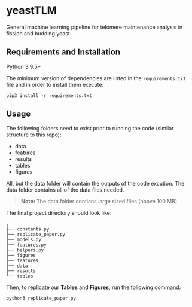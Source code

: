 # yeastTLM
General machine learning pipeline for telomere maintenance analysis in fission and budding yeast.

## Requirements and Installation
Python 3.9.5+

The minimum version of dependencies are listed in the `requirements.txt` file and in order to install them execute:
```
pip3 install -r requirements.txt
```

## Usage
The following folders need to exist prior to running the code (similar structure to this repo): 

- data 
- features
- results
- tables
- figures

All, but the data folder will contain the outputs of the code excution. 
The data folder contains all of the data files needed.
> **Note:** The data folder contians large sized files (above 100 MB).

The final project directory should look like:
```
.
├── constants.py
├── replicate_paper.py
├── models.py
├── features.py
├── helpers.py
├── figures
├── features
├── data
├── results
└── tables
```

Then, to replicate our **Tables** and **Figures**, run the following command:
```
python3 replicate_paper.py
```
